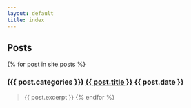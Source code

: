 ```yaml
---
layout: default
title: index
---
```


## Posts
{% for post in site.posts %}

### ({{ post.categories }}) <a href="{{ post.url }}">{{ post.title }}</a> {{ post.date }}
> {{ post.excerpt }}
{% endfor %}
